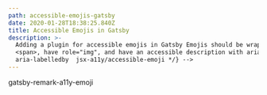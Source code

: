 ```yaml
---
path: accessible-emojis-gatsby
date: 2020-01-28T18:38:25.840Z
title: Accessible Emojis in Gatsby
description: >-
  Adding a plugin for accessible emojis in Gatsby Emojis should be wrapped in
  <span>, have role="img", and have an accessible description with aria-label or
  aria-labelledby  jsx-a11y/accessible-emoji */} -->
---
```

gatsby-remark-a11y-emoji
